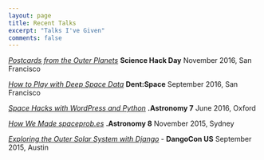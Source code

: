 ```yaml
---
layout: page
title: Recent Talks
excerpt: "Talks I've Given"
comments: false
---
```

<a href = "https://speakerdeck.com/basilleaf/postcards-from-the-outer-planets"><i>
Postcards from the Outer Planets</i></a> <strong>Science Hack Day</strong> November 2016, San Francisco

<a href = "https://speakerdeck.com/basilleaf/how-to-play-with-deep-space-data"><i>How to Play with Deep Space Data</i></a> <strong>Dent:Space</strong> September 2016, San Francisco

<a href = "https://speakerdeck.com/basilleaf/space-hacks-with-wordpress-and-python"><i>Space Hacks with WordPress and Python</i></a> <strong>.Astronomy 7</strong> June 2016, Oxford

<a href = "https://speakerdeck.com/basilleaf/how-we-made-spaceprob-dot-es"><i>How We Made spaceprob.es</i></a> <strong>.Astronomy 8</strong> November 2015, Sydney

<a href = "https://speakerdeck.com/basilleaf/exploring-the-outer-solar-system-with-django"><i>Exploring the Outer Solar System with Django</i></a> -
<strong>DangoCon US</strong> September 2015, Austin
